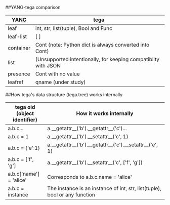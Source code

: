 ##YANG-tega comparison

|YANG      |tega                                                          |
|----------|--------------------------------------------------------------|
|leaf      |int, str, list(tuple), Bool and Func                          |
|leaf-list |[ ]                                                           |
|container |Cont (note: Python dict is always converted into Cont)        |
|list      |(Unsupported intentionally, for keeping compatiblity with JSON|
|presence  |Cont with no value                                            |
|leafref   |qname (under study)                                           |


##How tega's data structure (tega.tree) works internally

|tega oid (object identifier)   |How it works internally                                |
|-------------------------------|-------------------------------------------------------|
|a.b.c...                       |a.\_\_getattr\_\_('b').\_\_getattr\_\_('c')...                 |
|a.b.c = 1                      |a.\_\_getattr\_\_('b').\_\_setattr\_\_('c', 1)                 |
|a.b.c = {'e':1}                |a.\_\_getattr\_\_('b').\_\_getattr\_\_('c').\_\_setattr\_\_('e', 1)|
|a.b.c = ['f', 'g']             |a.\_\_getattr\_\_('b').\_\_setattr\_\_('c', ['f', 'g'])        |
|a.b.c['name'] = 'alice'        |Corresponds to a.b.c.name = 'alice'                    |
|a.b.c = instance               |The instance is an instance of int, str, list(tuple), bool or any function|

